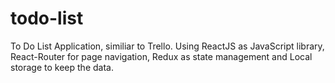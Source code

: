 # todo-list
To Do List Application, similiar to Trello. Using ReactJS as JavaScript library, React-Router for page navigation, Redux as state management and Local storage to keep the data.
